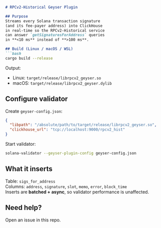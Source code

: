```markdown
# RPCv2-Historical Geyser Plugin

## Purpose
Streams every Solana transaction signature 
(and its fee-payer address) into ClickHouse 
in real-time so the RPCv2-Historical service 
can answer `getSignaturesForAddress` queries 
in **<10 ms** instead of **>100 ms**.

## Build (Linux / macOS / WSL)
```bash
cargo build --release
```
Output:
- Linux: `target/release/librpcv2_geyser.so`
- macOS: `target/release/librpcv2_geyser.dylib`

## Configure validator
Create `geyser-config.json`:
```json
{
  "libpath": "/absolute/path/to/target/release/librpcv2_geyser.so",
  "clickhouse_url": "tcp://localhost:9000/rpcv2_hist"
}
```
Start validator:
```bash
solana-validator --geyser-plugin-config geyser-config.json
```

## What it inserts
Table: `sigs_for_address`  
Columns: `address`, `signature`, `slot`, `memo`, `error`, `block_time`  
Inserts are **batched + async**, so validator performance is unaffected.

## Need help?
Open an issue in this repo.
```
